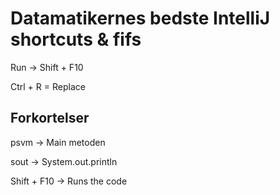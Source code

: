 # Datamatikernes bedste IntelliJ shortcuts & fifs

Run &rightarrow; Shift + F10

Ctrl + R = Replace

## Forkortelser 

psvm &rightarrow; Main metoden

sout &rightarrow; System.out.println

Shift + F10 &rightarrow; Runs the code
